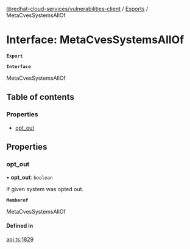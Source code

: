 [@redhat-cloud-services/vulnerabilities-client](../README.md) / [Exports](../modules.md) / MetaCvesSystemsAllOf

# Interface: MetaCvesSystemsAllOf

**`Export`**

**`Interface`**

MetaCvesSystemsAllOf

## Table of contents

### Properties

- [opt\_out](MetaCvesSystemsAllOf.md#opt_out)

## Properties

### opt\_out

• **opt\_out**: `boolean`

If given system was opted out.

**`Memberof`**

MetaCvesSystemsAllOf

#### Defined in

[api.ts:1829](https://github.com/mkholjuraev/javascript-clients/blob/master/packages/vulnerabilities/git-api/api.ts#L1829)
